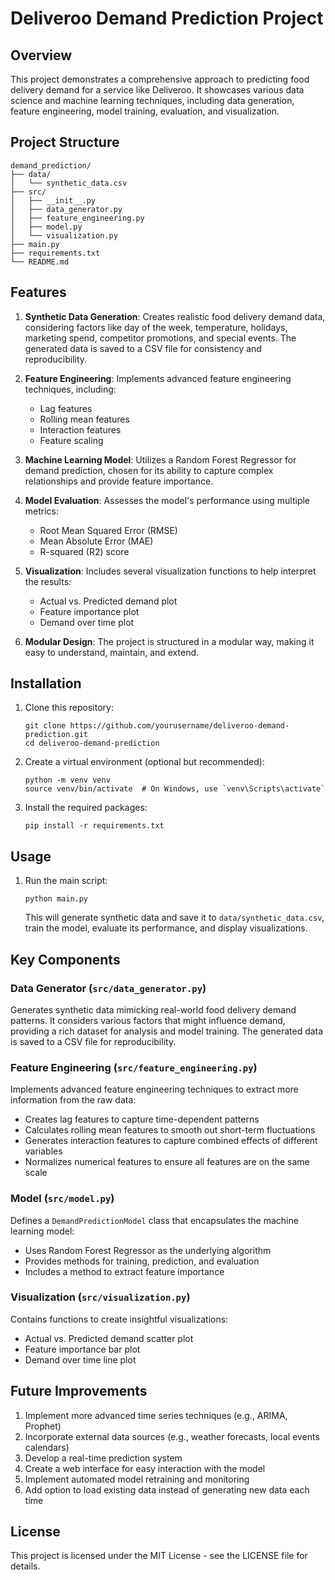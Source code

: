 # Deliveroo Demand Prediction Project

## Overview

This project demonstrates a comprehensive approach to predicting food delivery demand for a service like Deliveroo. It showcases various data science and machine learning techniques, including data generation, feature engineering, model training, evaluation, and visualization.

## Project Structure

```
demand_prediction/
├── data/
│   └── synthetic_data.csv
├── src/
│   ├── __init__.py
│   ├── data_generator.py
│   ├── feature_engineering.py
│   ├── model.py
│   └── visualization.py
├── main.py
├── requirements.txt
└── README.md
```

## Features

1. **Synthetic Data Generation**: Creates realistic food delivery demand data, considering factors like day of the week, temperature, holidays, marketing spend, competitor promotions, and special events. The generated data is saved to a CSV file for consistency and reproducibility.

2. **Feature Engineering**: Implements advanced feature engineering techniques, including:
   - Lag features
   - Rolling mean features
   - Interaction features
   - Feature scaling

3. **Machine Learning Model**: Utilizes a Random Forest Regressor for demand prediction, chosen for its ability to capture complex relationships and provide feature importance.

4. **Model Evaluation**: Assesses the model's performance using multiple metrics:
   - Root Mean Squared Error (RMSE)
   - Mean Absolute Error (MAE)
   - R-squared (R2) score

5. **Visualization**: Includes several visualization functions to help interpret the results:
   - Actual vs. Predicted demand plot
   - Feature importance plot
   - Demand over time plot

6. **Modular Design**: The project is structured in a modular way, making it easy to understand, maintain, and extend.

## Installation

1. Clone this repository:
   ```
   git clone https://github.com/yourusername/deliveroo-demand-prediction.git
   cd deliveroo-demand-prediction
   ```

2. Create a virtual environment (optional but recommended):
   ```
   python -m venv venv
   source venv/bin/activate  # On Windows, use `venv\Scripts\activate`
   ```

3. Install the required packages:
   ```
   pip install -r requirements.txt
   ```

## Usage

1. Run the main script:
   ```
   python main.py
   ```

   This will generate synthetic data and save it to `data/synthetic_data.csv`, train the model, evaluate its performance, and display visualizations.

## Key Components

### Data Generator (`src/data_generator.py`)

Generates synthetic data mimicking real-world food delivery demand patterns. It considers various factors that might influence demand, providing a rich dataset for analysis and model training. The generated data is saved to a CSV file for reproducibility.

### Feature Engineering (`src/feature_engineering.py`)

Implements advanced feature engineering techniques to extract more information from the raw data:
- Creates lag features to capture time-dependent patterns
- Calculates rolling mean features to smooth out short-term fluctuations
- Generates interaction features to capture combined effects of different variables
- Normalizes numerical features to ensure all features are on the same scale

### Model (`src/model.py`)

Defines a `DemandPredictionModel` class that encapsulates the machine learning model:
- Uses Random Forest Regressor as the underlying algorithm
- Provides methods for training, prediction, and evaluation
- Includes a method to extract feature importance

### Visualization (`src/visualization.py`)

Contains functions to create insightful visualizations:
- Actual vs. Predicted demand scatter plot
- Feature importance bar plot
- Demand over time line plot

## Future Improvements

1. Implement more advanced time series techniques (e.g., ARIMA, Prophet)
2. Incorporate external data sources (e.g., weather forecasts, local events calendars)
3. Develop a real-time prediction system
4. Create a web interface for easy interaction with the model
5. Implement automated model retraining and monitoring
6. Add option to load existing data instead of generating new data each time

## License

This project is licensed under the MIT License - see the LICENSE file for details.
